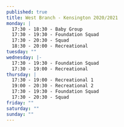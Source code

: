 ```yaml
---
published: true
title: West Branch - Kensington 2020/2021
monday: |
  17:30 - 18:30 - Baby Group
  17:30 - 19:30 - Foundation Squad
  17:30 - 20:30 - Squad
  18:30 - 20:00 - Recreational
tuesday: ""
wednesday: |-
  17:30 - 19:30 - Foundation Squad
  17:30 - 19:00 - Recreational
thursday: |
  17:30 - 19:00 - Recreational 1
  19:00 - 20:30 - Recreational 2
  17:30 - 19:30 - Foundation Squad
  17:30 - 20:30 - Squad
friday: ""
saturday: ""
sunday: ""
---
```

